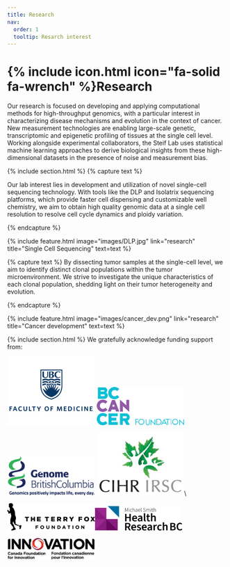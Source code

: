 ```yaml
---
title: Research
nav:
  order: 1
  tooltip: Resarch interest
---
```


# {% include icon.html icon="fa-solid fa-wrench" %}Research

Our research is focused on developing and applying computational methods for high-throughput genomics, with a particular interest in characterizing disease mechanisms and evolution in the context of cancer. New measurement technologies are enabling large-scale genetic, transcriptomic and epigenetic profiling of tissues at the single cell level. Working alongside experimental collaborators, the Steif Lab uses statistical machine learning approaches to derive biological insights from these high-dimensional datasets in the presence of noise and measurement bias. 

{% include section.html %}
{% capture text %}


Our lab interest lies in development and utilization of novel single-cell sequencing technology. With tools like the DLP and Isolatrix sequencing platforms, which provide faster cell dispensing and customizable well chemistry, we aim to obtain high quality genomic data at a single cell resolution to resolve cell cycle dynamics and ploidy variation. 

{% endcapture %}

{%
  include feature.html
  image="images/DLP.jpg"
  link="research"
  title="Single Cell Sequencing"
  text=text
%}


{% capture text %}
By dissecting tumor samples at the single-cell level, we aim to identify distinct clonal populations within the tumor microenvironment. We strive to investigate the unique characteristics of each clonal population, shedding light on their tumor heterogeneity and evolution. 

{% endcapture %}

{%
  include feature.html
  image="images/cancer_dev.png"
  link="research"
  title="Cancer development"
  text=text
%}

{% include section.html %}
We gratefully acknowledge funding support from:


<img src="../images/funding_logo/UBCMedicine.png" alt="UBC Medicine" width="40%" /> <img src="../images/funding_logo/bccancer.png" alt="BC Cancer" width="40%" /> 

<img src="../images/funding_logo/genomeBC.jpg" alt="Genome BC" width="40%" /> <img src="../images/funding_logo/Canadian_Institutes_of_Health_Research.png" alt="Canadian Institutes of Health Research" width="40%" />\

<img src="../images/funding_logo/terry_fox.png" alt="Terry Fox Research Institute" width="40%" /><img src="../images/funding_logo/MichaelSmithHealthResearchBC.png" alt="Michael Smith Foundation for Health Research" width="40%" />

<img src="../images/funding_logo/CFI.png" alt="Canada Foundation for Innovation" width="40%" />

